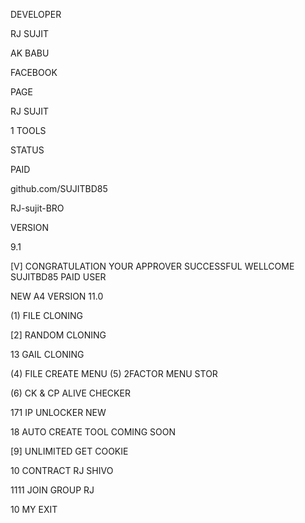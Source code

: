
DEVELOPER

RJ SUJIT

AK BABU

FACEBOOK

PAGE

RJ SUJIT

1 TOOLS

STATUS

PAID



github.com/SUJITBD85

RJ-sujit-BRO

VERSION

9.1

[V] CONGRATULATION YOUR APPROVER SUCCESSFUL WELLCOME SUJITBD85 PAID USER

NEW A4 VERSION 11.0

(1) FILE CLONING

[2] RANDOM CLONING

13 GAIL CLONING

(4) FILE CREATE MENU (5) 2FACTOR MENU STOR

(6) CK & CP ALIVE CHECKER

171 IP UNLOCKER NEW

18 AUTO CREATE TOOL COMING SOON

[9] UNLIMITED GET COOKIE

10 CONTRACT RJ SHIVO

1111 JOIN GROUP RJ

10 MY EXIT
